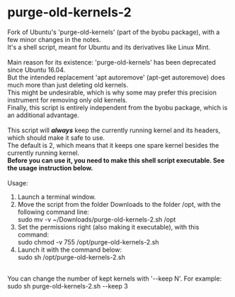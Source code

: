 # purge-old-kernels-2
Fork of Ubuntu's 'purge-old-kernels' (part of the byobu package), with a few minor changes in the notes.<br>
It's a shell script, meant for Ubuntu and its derivatives like Linux Mint.<br>
<br>
Main reason for its existence: 'purge-old-kernels' has been deprecated since Ubuntu 16.04.<br>
But the intended replacement 'apt autoremove' (apt-get autoremove) does much more than just deleting old kernels.<br>
This might be undesirable, which is why some may prefer this precision instrument for removing only old kernels.<br>
Finally, this script is entirely independent from the byobu package, which is an additional advantage.<br>
<br>
This script will <b><i>always</b></i> keep the currently running kernel and its headers, which should make it safe to use.<br>
The default is 2, which means that it keeps one spare kernel besides the currently running kernel.<br>
<b>Before you can use it, you need to make this shell script executable. See the usage instruction below.</b><br>
<br>
Usage:<br>
1. Launch a terminal window.<br>
2. Move the script from the folder Downloads to the folder /opt, with the following command line:<br>
sudo mv -v ~/Downloads/purge-old-kernels-2.sh /opt<br>
3. Set the permissions right (also making it executable), with this command:<br>
sudo chmod -v 755 /opt/purge-old-kernels-2.sh<br>
4. Launch it with the command below:<br>
sudo sh /opt/purge-old-kernels-2.sh<br>
<br>
You can change the number of kept kernels with '--keep N'. For example: sudo sh purge-old-kernels-2.sh --keep 3<br>
